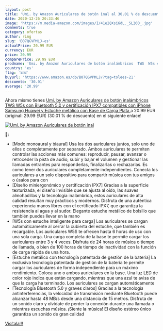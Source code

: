 ```yaml
---
layout: post
title: 'Umi. by Amazon Auriculares de botón inal al 30.01 % de descuento'
date: 2020-12-26 20:33:46
image: 'https://m.media-amazon.com/images/I/41e2QXsi6dL._SL200_.jpg'
comments: true
category: ofertas
author: ring
slug: 'B07QGVPMLJ-es'
actualPrice: 20.99 EUR
currency: EUR
price: 20.99
comparePrice: 29.99 EUR
prodname: 'Umi. by Amazon Auriculares de botón inalámbricos  TWS  W5s con Bluetooth 5.0 y certificación IPX7 compatibles con iPhone Samsung Huawei y Estuche metálico con Base de Carga  Plata '
country: 'es'
flag: '🇪🇸'
buyurl: 'https://www.amazon.es/dp/B07QGVPMLJ/?tag=tolees-21'
descuento: '30.01'
average: '20.99'
---
```


Ahora mismo tienes [Umi. by Amazon Auriculares de botón inalámbricos  TWS  W5s con Bluetooth 5.0 y certificación IPX7 compatibles con iPhone Samsung Huawei y Estuche metálico con Base de Carga  Plata ](https://www.amazon.es/dp/B07QGVPMLJ/?tag=tolees-21) a 20.99 EUR (original: 29.99 EUR) (30.01 %  de descuento) en el siguiente enlace!

[![Umi. by Amazon Auriculares de botón inal](https://m.media-amazon.com/images/I/41e2QXsi6dL._SL200_.jpg)](https://www.amazon.es/dp/B07QGVPMLJ/?tag=tolees-21)

🔎:

- [Modo monoaural y biaural] Usa los dos auriculares juntos, solo uno de ellos o completamente por separado. Ambos auriculares te permiten controlar las acciones más comunes: reproducir, pausar, avanzar o retroceder la pista de audio, subir y bajar el volumen y gestionar las llamadas entrantes para responderlas, finalizarlas o rechazarlas. Es como tener dos auriculares completamente independientes. Conecta los auriculares a un solo dispositivo para compartir música con tus amigos o úsalos para con
- [Diseño miniergonómico y certificación IPX7] Gracias a la superficie texturizada, el diseño invisible que se ajusta al oído, las suaves almohadillas y la tecnología inalámbrica, estos auriculares de alta calidad resultan muy prácticos y modernos. Disfruta de una auténtica experiencia manos libres con el certificado IPX7, que garantiza la resistencia al agua y al sudor. Elegante estuche metálico de bolsillo que también puedes llevar en la mano
- [W5s con estuche inteligente para carga] Los auriculares se cargan automáticamente al cerrar la cubierta del estuche, que también es recargable. Los auriculares W5S te ofrecen hasta 6 horas de uso con una sola carga. Una carga completa de la base te permite cargar los auriculares entre 3 y 4 veces. Disfruta de 24 horas de música o tiempo de llamada, o bien de 100 horas de tiempo de inactividad con la función de carga rápida de una hora.
- [Estuche metálico con tecnología patentada de gestión de la batería] La exclusiva tecnología patentada de gestión de la batería te permite cargar los auriculares de forma independiente para un máximo rendimiento. Coloca uno o ambos auriculares en la base. Una luz LED de color rojo indica que están cargando, mientras que una azul te avisa de que la carga ha terminado. Los auriculares se cargan automáticamente
- [Tecnología Bluetooth 5.0 y graves claros] Gracias a la tecnología antinterferencias, la velocidad de transmisión mediante Bluetooth puede alcanzar hasta 48 MB/s desde una distancia de 15 metros. Disfruta de un sonido claro y olvídate de perder la conexión durante una llamada o mientras escuchas música. ¡Siente la música! El diseño estéreo único garantiza un sonido de gran calidad

[Visítala!!!](https://www.amazon.es/dp/B07QGVPMLJ/?tag=tolees-21)
